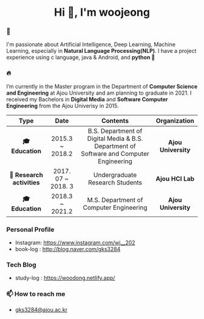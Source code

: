 <h1 align="center">Hi 👋, I'm woojeong</h1>

### 🔭
I'm passionate about Artificial Intelligence, Deep Learning, Machine Learning, especially in **Natural Language Processing(NLP)**. I have a project experience using c language, java & Android, and **python 💪**

### 🔥
I’m currently in the Master program in the Department of **Computer Science and Engineering** at Ajou University and am planning to graduate in 2021. I received my Bachelors in **Digital Media** and **Software Computer Engineering** from the Ajou Univerisy in 2015.

| **Type** | **Date** | **Contents** | **Organization** |
|:--------:|:--------:|:--------:|:--------:|
| **🎓 Education** | 2015.3 ~ 2018.2 | B.S. Department of Digital Media & B.S. Department of Software and Computer Engineering | **Ajou University** |
| **📝 Research activities** | 2017. 07 ~ 2018. 3 | Undergraduate Research Students | **Ajou HCI Lab** |
| **🎓 Education** | 2018.3 ~ 2021.2 | M.S.  Department of Computer Engineering | **Ajou University** |

### Personal Profile
  - Instagram: https://www.instagram.com/wj__202
  - book-log : http://blog.naver.com/gks3284

### Tech Blog
   - study-log : https://woodong.netlify.app/

### 📫 How to reach me
- gks3284@ajou.ac.kr
